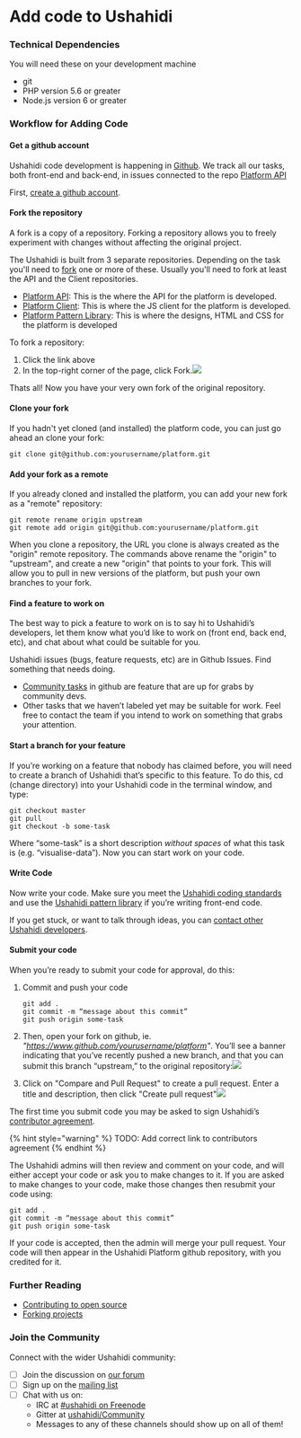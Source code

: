 # Add code to Ushahidi

###  Technical Dependencies

You will need these on your development machine

* git
* PHP version 5.6 or greater
* Node.js version 6 or greater

### Workflow for Adding Code <a id="workflow-for-adding-code"></a>

#### Get a github account

Ushahidi code development is happening in [Github](https://github.com/ushahidi). We track all our tasks, both front-end and back-end, in issues connected to the repo [Platform API](https://github.com/ushahidi/platform/issues)

First, [create a github account](https://github.com/join).

#### Fork the repository

A fork is a copy of a repository. Forking a repository allows you to freely experiment with changes without affecting the original project.

The Ushahidi is built from 3 separate repositories. Depending on the task you'll need to [fork](https://help.github.com/articles/fork-a-repo/) one or more of these. Usually you'll need to fork at least the API and the Client repositories.

* [Platform API](https://github.com/ushahidi/platform): This is the where the API for the platform is developed.
* [Platform Client](https://github.com/ushahidi/platform-client): This is where the JS client for the platform is developed.
* [Platform Pattern Library](https://github.com/ushahidi/platform-pattern-library): This is where the designs, HTML and CSS for the platform is developed

To fork a repository:

1. Click the link above
2. In the top-right corner of the page, click Fork.![](https://help.github.com/assets/images/help/repository/fork_button.jpg)

Thats all! Now you have your very own fork of the original repository.

#### Clone your fork

If you hadn't yet cloned \(and installed\) the platform code, you can just go ahead an clone your fork:

```text
git clone git@github.com:yourusername/platform.git
```

#### Add your fork as a remote

If you already cloned and installed the platform, you can add your new fork as a "remote" repository:

```text
git remote rename origin upstream
git remote add origin git@github.com:yourusername/platform.git
```

When you clone a repository, the URL you clone is always created as the "origin" remote repository. The commands above rename the "origin" to "upstream", and create a new "origin" that points to your fork. This will allow you to pull in new versions of the platform, but push your own branches to your fork.

#### Find a feature to work on

The best way to pick a feature to work on is to say hi to Ushahidi’s developers, let them know what you’d like to work on \(front end, back end, etc\), and chat about what could be suitable for you.

Ushahidi issues \(bugs, feature requests, etc\) are in Github Issues. Find something that needs doing.

* [Community tasks](https://github.com/ushahidi/platform/labels/Community%20Task) in github are feature that are up for grabs by community devs.
* Other tasks that we haven’t labeled yet may be suitable for work. Feel free to contact the team if you intend to work on something that grabs your attention.

#### Start a branch for your feature

If you’re working on a feature that nobody has claimed before, you will need to create a branch of Ushahidi that’s specific to this feature. To do this, cd \(change directory\) into your Ushahidi code in the terminal window, and type:

```text
git checkout master
git pull
git checkout -b some-task
```

Where “some-task” is a short description _without spaces_ of what this task is \(e.g. “visualise-data”\). Now you can start work on your code.

#### Write Code

Now write your code. Make sure you meet the [Ushahidi coding standards](https://ushahidi.gitbook.io/platform-developer-documentation/development-process/coding-standards) and use the [Ushahidi pattern library](https://ushahidi.gitbook.io/platform-developer-documentation/changing-ui-styles-introduction-to-the-pattern-library) if you’re writing front-end code.

If you get stuck, or want to talk through ideas, you can [contact other Ushahidi developers](https://ushahidi.gitbook.io/platform-developer-documentation/~/drafts/-LViX3U4FJ1kFJdaqWBT/primary/contributing-or-getting-involved/workflow-for-adding-code#join-the-community).

#### Submit your code

When you’re ready to submit your code for approval, do this:

1. Commit and push your code

   ```text
   git add .
   git commit -m “message about this commit”
   git push origin some-task
   ```

2. Then, open your fork on github, ie. _"https://www.github.com/yourusername/platform"_. You’ll see a banner indicating that you’ve recently pushed a new branch, and that you can submit this branch “upstream,” to the original repository:![](https://github-images.s3.amazonaws.com/help/pull_requests/recently_pushed_branch.png)
3. Click on "Compare and Pull Request" to create a pull request. Enter a title and description, then click "Create pull request"![](https://github-images.s3.amazonaws.com/help/pull_requests/pullrequest-send.png)

The first time you submit code you may be asked to sign Ushahidi’s [contributor agreement](https://phabricator.ushahidi.com/L2).

{% hint style="warning" %}
TODO: Add correct link to contributors agreement
{% endhint %}



The Ushahidi admins will then review and comment on your code, and will either accept your code or ask you to make changes to it. If you are asked to make changes to your code, make those changes then resubmit your code using:

```text
git add .
git commit -m “message about this commit”
git push origin some-task
```

If your code is accepted, then the admin will merge your pull request. Your code will then appear in the Ushahidi Platform github repository, with you credited for it.

### Further Reading <a id="further-reading"></a>

* [Contributing to open source](https://guides.github.com/activities/contributing-to-open-source/)
* [Forking projects](https://guides.github.com/activities/forking/)

### Join the Community <a id="join-the-community"></a>

Connect with the wider Ushahidi community:

* [ ] Join the discussion on [our forum](http://forums.ushahidi.com/)
* [ ] Sign up on the [mailing list](http://list.ushahidi.com/)
* [ ] Chat with us on:
  * IRC at [\#ushahidi on Freenode](https://webchat.freenode.net)
  * Gitter at [ushahidi/Community](https://gitter.im/ushahidi/community)
  * Messages to any of these channels should show up on all of them!



